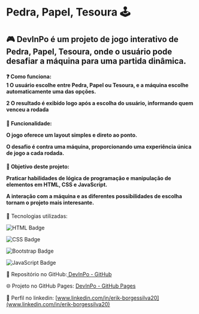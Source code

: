 <h1>Pedra, Papel, Tesoura 🕹️</h1> 
<h2>🎮 DevInPo é um projeto de jogo interativo de Pedra, Papel, Tesoura, onde o usuário pode desafiar a máquina para uma partida dinâmica.</h2>

<h4>❓ Como funciona:<br>
 1 O usuário escolhe entre Pedra, Papel ou Tesoura, e a máquina escolhe automaticamente uma das opções.<br>
  
  2 O resultado é exibido logo após a escolha do usuário, informando quem venceu a rodada<h4/>
<h4>🔹 Funcionalidade:
  
O jogo oferece um layout simples e direto ao ponto.

O desafio é contra uma máquina, proporcionando uma experiência única de jogo a cada rodada.</h4>

<h4>🔹 Objetivo deste projeto:
  
Praticar habilidades de lógica de programação e manipulação de elementos em HTML, CSS e JavaScript.

A interação com a máquina e as diferentes possibilidades de escolha tornam o projeto mais interesante.</h4>

🚀 Tecnologias utilizadas:

![HTML Badge](https://img.shields.io/badge/HTML5-E34F26?style=for-the-badge&logo=html5&logoColor=white)

![CSS Badge](https://img.shields.io/badge/CSS3-1572B6?style=for-the-badge&logo=css3&logoColor=white)

![Bootstrap Badge](https://img.shields.io/badge/Bootstrap-7952B3?style=for-the-badge&logo=bootstrap&logoColor=white)

![JavaScript Badge](https://img.shields.io/badge/JavaScript-F7DF1E?style=for-the-badge&logo=javascript&logoColor=black)


📂 Repositório no GitHub:[ DevInPo - GitHub](https://github.com/ErikBdaSilva20/DevInPO)

🌐 Projeto no GitHub Pages: [DevInPo - GitHub Pages](https://erikbdasilva20.github.io/DevInPO/)

🔗 Perfil no linkedin: [www.linkedin.com/in/erik-borgessilva20](www.linkedin.com/in/erik-borgessilva20)
